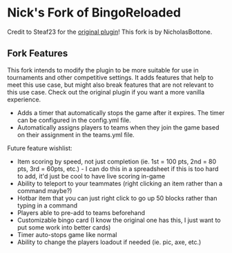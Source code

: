 # Nick's Fork of BingoReloaded

Credit to Steaf23 for the [original plugin](https://github.com/Steaf23/BingoReloaded)! This fork is by NicholasBottone.

## Fork Features

This fork intends to modify the plugin to be more suitable for use in tournaments and other competitive settings. It adds features that help to meet this use case, but might also break features that are not relevant to this use case. Check out the original plugin if you want a more vanilla experience.

- Adds a timer that automatically stops the game after it expires. The timer can be configured in the config.yml file.
- Automatically assigns players to teams when they join the game based on their assignment in the teams.yml file.

Future feature wishlist:

- Item scoring by speed, not just completion (ie. 1st = 100 pts, 2nd = 80 pts, 3rd = 60pts, etc.) - I can do this in a spreadsheet if this is too hard to add, it'd just be cool to have live scoring in-game
- Ability to teleport to your teammates (right clicking an item rather than a command maybe?)
- Hotbar item that you can just right click to go up 50 blocks rather than typing in a command
- Players able to pre-add to teams beforehand
- Customizable bingo card (I know the original one has this, I just want to put some work into better cards)
- Timer auto-stops game like normal
- Ability to change the players loadout if needed (ie. pic, axe, etc.)
